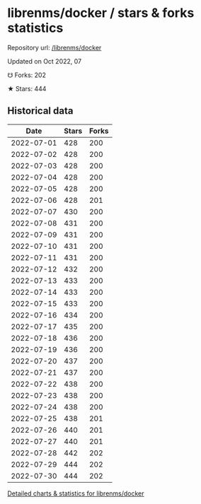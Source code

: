 # librenms/docker / stars & forks statistics

Repository url: [/librenms/docker](https://github.com/librenms/docker)

Updated on Oct 2022, 07

☋ Forks: 202

★ Stars: 444

## Historical data
| Date | Stars | Forks |
|------|-------|-------|
| 2022-07-01 | 428 | 200 | 
| 2022-07-02 | 428 | 200 | 
| 2022-07-03 | 428 | 200 | 
| 2022-07-04 | 428 | 200 | 
| 2022-07-05 | 428 | 200 | 
| 2022-07-06 | 428 | 201 | 
| 2022-07-07 | 430 | 200 | 
| 2022-07-08 | 431 | 200 | 
| 2022-07-09 | 431 | 200 | 
| 2022-07-10 | 431 | 200 | 
| 2022-07-11 | 431 | 200 | 
| 2022-07-12 | 432 | 200 | 
| 2022-07-13 | 433 | 200 | 
| 2022-07-14 | 433 | 200 | 
| 2022-07-15 | 433 | 200 | 
| 2022-07-16 | 434 | 200 | 
| 2022-07-17 | 435 | 200 | 
| 2022-07-18 | 436 | 200 | 
| 2022-07-19 | 436 | 200 | 
| 2022-07-20 | 437 | 200 | 
| 2022-07-21 | 437 | 200 | 
| 2022-07-22 | 438 | 200 | 
| 2022-07-23 | 438 | 200 | 
| 2022-07-24 | 438 | 200 | 
| 2022-07-25 | 438 | 201 | 
| 2022-07-26 | 440 | 201 | 
| 2022-07-27 | 440 | 201 | 
| 2022-07-28 | 442 | 202 | 
| 2022-07-29 | 444 | 202 | 
| 2022-07-30 | 444 | 202 | 


[Detailed charts & statistics for librenms/docker](https://reviewgithub.com/rep/librenms/docker)
